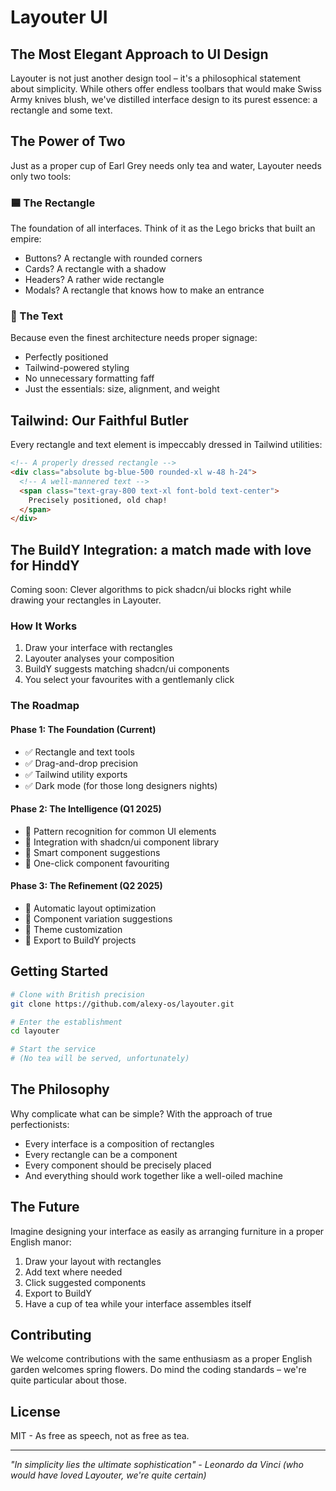 # Layouter UI

## The Most Elegant Approach to UI Design

Layouter is not just another design tool – it's a philosophical statement about simplicity. While others offer endless toolbars that would make Swiss Army knives blush, we've distilled interface design to its purest essence: a rectangle and some text.

## The Power of Two

Just as a proper cup of Earl Grey needs only tea and water, Layouter needs only two tools:

### 🟦 The Rectangle
The foundation of all interfaces. Think of it as the Lego bricks that built an empire:
- Buttons? A rectangle with rounded corners
- Cards? A rectangle with a shadow
- Headers? A rather wide rectangle
- Modals? A rectangle that knows how to make an entrance

### 📝 The Text
Because even the finest architecture needs proper signage:
- Perfectly positioned
- Tailwind-powered styling
- No unnecessary formatting faff
- Just the essentials: size, alignment, and weight

## Tailwind: Our Faithful Butler

Every rectangle and text element is impeccably dressed in Tailwind utilities:
```html
<!-- A properly dressed rectangle -->
<div class="absolute bg-blue-500 rounded-xl w-48 h-24">
  <!-- A well-mannered text -->
  <span class="text-gray-800 text-xl font-bold text-center">
    Precisely positioned, old chap!
  </span>
</div>
```

## The BuildY Integration: a match made with love for HinddY

Coming soon: Clever algorithms to pick shadcn/ui blocks right while drawing your rectangles in Layouter.

### How It Works
1. Draw your interface with rectangles
2. Layouter analyses your composition
3. BuildY suggests matching shadcn/ui components
4. You select your favourites with a gentlemanly click

### The Roadmap

#### Phase 1: The Foundation (Current)
- ✅ Rectangle and text tools
- ✅ Drag-and-drop precision
- ✅ Tailwind utility exports
- ✅ Dark mode (for those long designers nights)

#### Phase 2: The Intelligence (Q1 2025)
- 🔄 Pattern recognition for common UI elements
- 🔄 Integration with shadcn/ui component library
- 🔄 Smart component suggestions
- 🔄 One-click component favouriting

#### Phase 3: The Refinement (Q2 2025)
- 📅 Automatic layout optimization
- 📅 Component variation suggestions
- 📅 Theme customization
- 📅 Export to BuildY projects

## Getting Started

```bash
# Clone with British precision
git clone https://github.com/alexy-os/layouter.git

# Enter the establishment
cd layouter

# Start the service
# (No tea will be served, unfortunately)
```

## The Philosophy

Why complicate what can be simple? With the approach of true perfectionists:
- Every interface is a composition of rectangles
- Every rectangle can be a component
- Every component should be precisely placed
- And everything should work together like a well-oiled machine

## The Future

Imagine designing your interface as easily as arranging furniture in a proper English manor:
1. Draw your layout with rectangles
2. Add text where needed
3. Click suggested components
4. Export to BuildY
5. Have a cup of tea while your interface assembles itself

## Contributing

We welcome contributions with the same enthusiasm as a proper English garden welcomes spring flowers. Do mind the coding standards – we're quite particular about those.

## License

MIT - As free as speech, not as free as tea.

---

*"In simplicity lies the ultimate sophistication" - Leonardo da Vinci (who would have loved Layouter, we're quite certain)*
